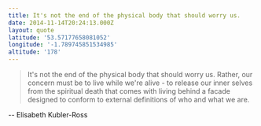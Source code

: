 ```yaml
---
title: It's not the end of the physical body that should worry us.
date: 2014-11-14T20:24:13.000Z
layout: quote
latitude: '53.57177658081052'
longitude: '-1.789745851534985'
altitude: '178'
---
```


> It's not the end of the physical body that should worry us. Rather, our concern must be to live while we're alive - to release our inner selves from the spiritual death that comes with living behind a facade designed to conform to external definitions of who and what we are.

-- Elisabeth Kubler-Ross
